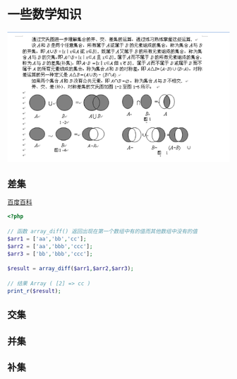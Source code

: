 # 一些数学知识

![文氏图](/media/files/2017/08/01.png)

## 差集

[百度百科](https://baike.baidu.com/item/%E5%B7%AE%E9%9B%86/4617882?fr=aladdin)

```php
<?php

// 函数 array_diff() 返回出现在第一个数组中有的值而其他数组中没有的值
$arr1 = ['aa','bb','cc'];
$arr2 = ['aa','bbb','ccc'];
$arr3 = ['bb','bbb','ccc'];

$result = array_diff($arr1,$arr2,$arr3);

// 结果 Array ( [2] => cc )
print_r($result);
```

## 交集

## 并集

## 补集